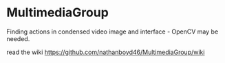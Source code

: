 MultimediaGroup
===============

Finding actions in condensed video image and interface - OpenCV may be needed.

read the wiki https://github.com/nathanboyd46/MultimediaGroup/wiki
  
